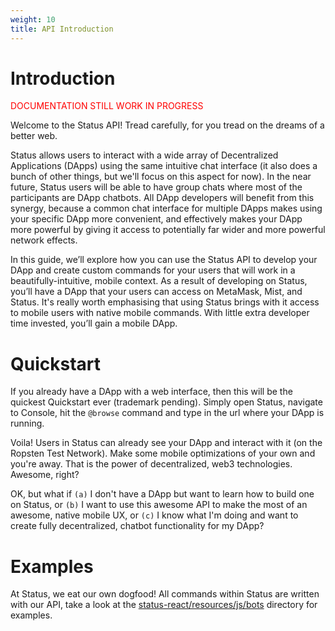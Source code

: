 ```yaml
---
weight: 10
title: API Introduction
---
```


# Introduction

<p style='color:red;'>DOCUMENTATION STILL WORK IN PROGRESS</p>

Welcome to the Status API! Tread carefully, for you tread on the dreams of a better web.

Status allows users to interact with a wide array of Decentralized Applications (DApps) using the same intuitive chat interface (it also does a bunch of other things, but we'll focus on this aspect for now). In the near future, Status users will be able to have group chats where most of the participants are DApp chatbots. All DApp developers will benefit from this synergy, because a common chat interface for multiple DApps makes using your specific DApp more convenient, and effectively makes your DApp more powerful by giving it access to potentially far wider and more powerful network effects.

In this guide, we’ll explore how you can use the Status API to develop your DApp and create custom commands for your users that will work in a beautifully-intuitive, mobile context. As a result of developing on Status, you’ll have a DApp that your users can access on MetaMask, Mist, and Status. It's really worth emphasising that using Status brings with it access to mobile users with native mobile commands. With little extra developer time invested, you’ll gain a mobile DApp.

# Quickstart

If you already have a DApp with a web interface, then this will be the quickest Quickstart ever (trademark pending). Simply open Status, navigate to Console, hit the `@browse` command and type in the url where your DApp is running.

Voila! Users in Status can already see your DApp and interact with it (on the Ropsten Test Network). Make some mobile optimizations of your own and you're away. That is the power of decentralized, web3 technologies. Awesome, right?

OK, but what if `(a)` I don't have a DApp but want to learn how to build one on Status, or `(b)` I want to use this awesome API to make the most of an awesome, native mobile UX, or `(c)` I know what I'm doing and want to create fully decentralized, chatbot functionality for my DApp?

# Examples

At Status, we eat our own dogfood! All commands within Status are written with our API, take a look at the [status-react/resources/js/bots](https://github.com/status-im/status-react/tree/develop/resources/js/bots) directory for examples.